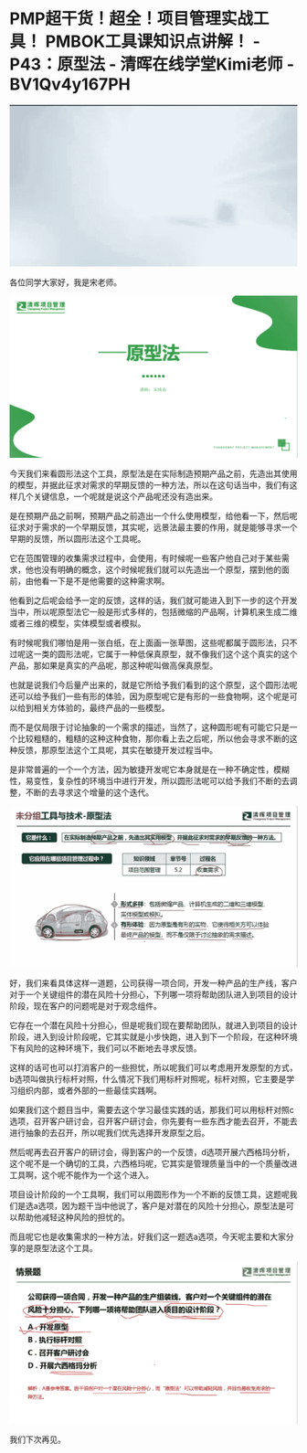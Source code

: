 # PMP超干货！超全！项目管理实战工具！ PMBOK工具课知识点讲解！ - P43：原型法 - 清晖在线学堂Kimi老师 - BV1Qv4y167PH

![](img/2045c02c944a45bf78fc2561f978cde5_0.png)

各位同学大家好，我是宋老师。

![](img/2045c02c944a45bf78fc2561f978cde5_2.png)

今天我们来看圆形法这个工具，原型法是在实际制造预期产品之前，先造出其使用的模型，并据此征求对需求的早期反馈的一种方法，所以在这句话当中，我们有这样几个关键信息，一个呢就是说这个产品呢还没有造出来。

是在预期产品之前啊，预期产品之前造出一个什么使用模型，给他看一下，然后呢征求对于需求的一个早期反馈，其实呢，远景法最主要的作用，就是能够寻求一个早期的反馈，所以圆形法这个工具呢。

它在范围管理的收集需求过程中，会使用，有时候呢一些客户他自己对于某些需求，他也没有明确的概念，这个时候呢我们就可以先造出一个原型，摆到他的面前，由他看一下是不是他需要的这种需求啊。

他看到之后呢会给予一定的反馈，这样的话，我们就可能进入到下一步的这个开发当中，所以呢原型法它一般是形式多样的，包括微缩的产品啊，计算机来生成二维或者三维的模型，实体模型或者模拟。

有时候呢我们哪怕是用一张白纸，在上面画一张草图，这些呢都属于圆形法，只不过呢这一类的圆形法呢，它属于一种低保真原型，就不像我们这个这个真实的这个产品，那如果是真实的产品呢，那这种呢叫做高保真原型。

也就是说我们今后量产出来的，就是它所给予我们看到的这个原型，这个圆形法呢还可以给予我们一些有形的体验，因为原型呢它是有形的一些食物啊，这个呢是可以给到相关方体验的，最终产品的一些模型。

而不是仅局限于讨论抽象的一个需求的描述，当然了，这种圆形呢有可能它只是一个比较粗糙的，粗糙的这种这种食物，那你看上去之后呢，所以他会寻求不断的这种反馈，那原型法这个工具呢，其实在敏捷开发过程当中。

是非常普遍的一个一个方法，因为敏捷开发呢它本身就是在一种不确定性，模糊性，易变性，复杂性的环境当中进行开发，所以圆形法呢可以给予我们不断的去调整，不断的去寻求这个增量的这个迭代。



![](img/2045c02c944a45bf78fc2561f978cde5_4.png)

好，我们来看具体这样一道题，公司获得一项合同，开发一种产品的生产线，客户对于一个关键组件的潜在风险十分担心，下列哪一项将帮助团队进入到项目的设计阶段，现在客户的问题呢是对于观念组件。

它存在一个潜在风险十分担心，但是呢我们现在要帮助团队，就进入到项目的设计阶段，进入到设计阶段呢，它其实就是小步快跑，进入到下一个阶段，在这种环境下有风险的这种环境下，我们可以不断地去寻求反馈。

这样的话可也可以打消客户的一些担忧，所以呢我们可以考虑用开发原型的方式，b选项叫做执行标杆对照，什么情况下我们用标杆对照呢，标杆对照，它主要是学习组织内部，或者外部的一些最佳实践啊。

如果我们这个题目当中，需要去这个学习最佳实践的话，那我们可以用标杆对照c选项，召开客户研讨会，召开客户研讨会，你先要有一些东西才能去召开，不能去进行抽象的去召开，所以呢我们优先选择开发原型之后。

然后呢再去召开客户的研讨会，得到客户的一个反馈，d选项开展六西格玛分析，这个呢不是一个确切的工具，六西格玛呢，它其实是管理质量当中的一个质量改进工具啊，这个呢不能作为一个这个进入。

项目设计阶段的一个工具啊，我们可以用圆形作为一个不断的反馈工具，这题呢我们是选a选项，因为题干当中他说了，客户是对潜在的风险十分担心，原型法是可以帮助他减轻这种风险的担忧的。

而且呢它也是收集需求的一种方法，好我们这一题选a选项，今天呢主要和大家分享的是原型法这个工具。

![](img/2045c02c944a45bf78fc2561f978cde5_6.png)

我们下次再见。